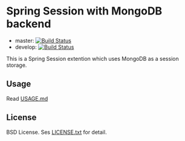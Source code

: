 Spring Session with MongoDB backend
===================================

- master: [![Build Status](https://travis-ci.org/tmurakam/spring-session-ext-mongo.svg?branch=master)](https://travis-ci.org/tmurakam/spring-session-mongodb)
- develop: [![Build Status](https://travis-ci.org/tmurakam/spring-session-ext-mongo.svg?branch=develop)](https://travis-ci.org/tmurakam/spring-session-mongodb)

This is a Spring Session extention which uses MongoDB as a session storage.

Usage
-----

Read [USAGE.md](./USAGE.md)

License
-------

BSD License. Ses [LICENSE.txt](./LICENSE.txt) for detail.
